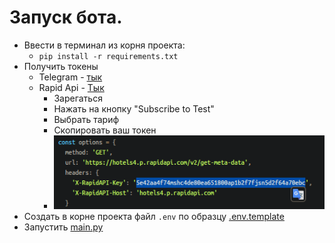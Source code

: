 # Запуск бота.
* Ввести в терминал из корня проекта:
    * `pip install -r requirements.txt`
* Получить токены
    * Telegram - [тык](https://t.me/BotFather)
    * Rapid Api - [Тык](https://rapidapi.com/apidojo/api/hotels4/) 
      * Зарегаться 
      * Нажать на кнопку "Subscribe to Test"
      * Выбрать тариф
      * Скопировать ваш токен
      * ![img_2.png](img_2.png)
* Создать в корне проекта файл `.env` по образцу [.env.template](.env.template)
* Запустить [main.py](main.py)